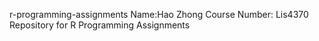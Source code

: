 r-programming-assignments
Name:Hao Zhong
Course Number: Lis4370
Repository for R Programming Assignments
